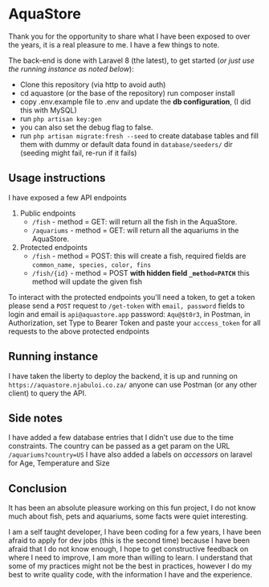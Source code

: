 # AquaStore

Thank you for the opportunity to share what I have been exposed to over the years, it is a real pleasure to me.
I have a few things to note.

The back-end is done with Laravel 8 (the latest), to get started (*or just use the running instance as noted below*):

- Clone this repository (via http to avoid auth)
- cd aquastore (or the base of the repository) run composer install
- copy .env.example file to .env and update the **db configuration**, (I did this with MySQL)
- run `php artisan key:gen`
- you can also set the debug flag to false.
- run `php artisan migrate:fresh --seed` to create database tables and fill them with dummy or default data found in `database/seeders/` dir (seeding might fail, re-run if it fails)

## Usage instructions

I have exposed a few API endpoints

1. Public endpoints
   - `/fish` - method = GET: will return all the fish in the AquaStore.
   - `/aquariums` - method = GET: will return all the aquariums in the AquaStore.
2. Protected endpoints
   - `/fish` - method = POST: this will create a fish, required fields are `common_name, species, color, fins`
   - `/fish/{id}` - method = POST **with hidden field `_method=PATCH`** this method will update the given fish

To interact with the protected endpoints you'll need a token, to get a token please send a `POST` request to `/get-token` with `email, password` fields to login and email is `api@aquastore.app` password: `Aqu@$t0r3`, in Postman, in Authorization, set Type to Bearer Token and paste your `acccess_token` for all requests to the above protected endpoints

## Running instance

I have taken the liberty to deploy the backend, it is up and running on `https://aquastore.njabuloi.co.za/` anyone can use Postman (or any other client) to query the API.

## Side notes

I have added a few database entries that I didn't use due to the time constraints.
The country can be passed as a get param on the URL `/aquariums?country=US`
I have also added a labels on *accessors* on laravel for Age, Temperature and Size

## Conclusion

It has been an absolute pleasure working on this fun project, I do not know much about fish, pets and aquariums, some facts were quiet interesting.

I am a self taught developer, I have been coding for a few years, I have been afraid to apply for dev jobs (this is the second time) because I have been afraid that I do not know enough, I hope to get constructive feedback on where I need to improve, I am more than willing to learn. I understand that some of my practices might not be the best in practices, however I do my best to write quality code, with the information I have and the experience.
